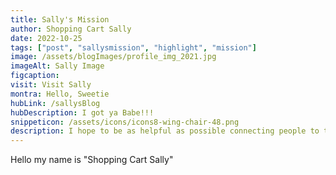 ```yaml
---
title: Sally's Mission
author: Shopping Cart Sally
date: 2022-10-25
tags: ["post", "sallysmission", "highlight", "mission"]
image: /assets/blogImages/profile_img_2021.jpg
imageAlt: Sally Image
figcaption:
visit: Visit Sally
montra: Hello, Sweetie
hubLink: /sallysBlog
hubDescription: I got ya Babe!!!
snippeticon: /assets/icons/icons8-wing-chair-48.png
description: I hope to be as helpful as possible connecting people to the right resources.
---
```


Hello my name is "Shopping Cart Sally"